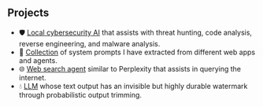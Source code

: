 ## Projects

- 🛡️ [Local cybersecurity AI](https://github.com/TheWhiteTower16/cybersecurity-assistant) that assists with threat hunting, code analysis, reverse engineering, and malware analysis.
- 🔴 [Collection](https://github.com/TheWhiteTower16/sysprompts) of system prompts I have extracted from different web apps and agents.
- 🌐 [Web search agent](https://github.com/TheWhiteTower16/web-search-agent) similar to Perplexity that assists in querying the internet.
- 💧 [LLM](https://github.com/TheWhiteTower16/TraceAI) whose text output has an invisible but highly durable watermark through probabilistic output trimming.

